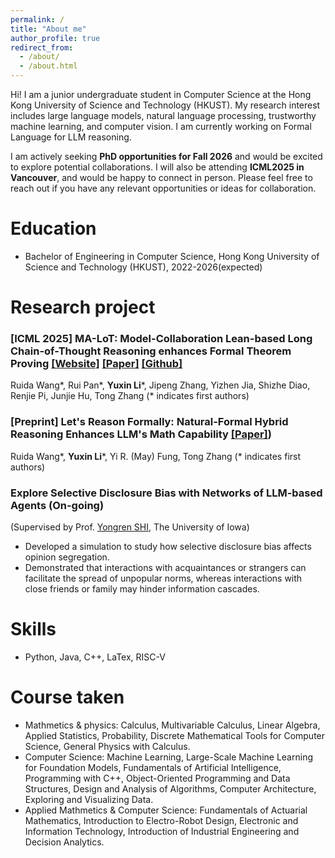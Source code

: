 ```yaml
---
permalink: /
title: "About me"
author_profile: true
redirect_from: 
  - /about/
  - /about.html
---
```


Hi! I am a junior undergraduate student in Computer Science at the Hong Kong University of Science and Technology (HKUST). My research interest includes large language models, natural language processing, trustworthy machine learning, and computer vision. I am currently working on Formal Language for LLM reasoning.  

I am actively seeking **PhD opportunities for Fall 2026** and would be excited to explore potential collaborations. I will also be attending **ICML2025 in Vancouver**, and would be happy to connect in person. Please feel free to reach out if you have any relevant opportunities or ideas for collaboration. 

Education
======
* Bachelor of Engineering in Computer Science, Hong Kong University of Science and Technology (HKUST),  2022-2026(expected)
  
Research project
======
### \[ICML 2025\] MA-LoT: Model-Collaboration Lean-based Long Chain-of-Thought Reasoning enhances Formal Theorem Proving [\[Website\]](https://ma-lot.github.io/) [\[Paper\]](https://arxiv.org/abs/2407.03203/ ) [\[Github\]]([https://github.com/RickySkywalker/TheoremLlama](https://github.com/RickySkywalker/LeanOfThought-Official))  
  Ruida Wang\*, Rui Pan\*, **Yuxin Li**\*, Jipeng Zhang, Yizhen Jia, Shizhe Diao, Renjie Pi, Junjie Hu, Tong Zhang (\* indicates first authors)

### \[Preprint\] Let's Reason Formally: Natural-Formal Hybrid Reasoning Enhances LLM's Math Capability [\[Paper\]](https://arxiv.org/abs/2505.23703)) 
  Ruida Wang\*, **Yuxin Li**\*, Yi R. (May) Fung, Tong Zhang (\* indicates first authors)

### Explore Selective Disclosure Bias with Networks of LLM-based Agents (On-going)
  (Supervised by Prof. [Yongren SHI](https://sociology.uiowa.edu/people/yongren-shi), The University of Iowa)
  * Developed a simulation to study how selective disclosure bias affects opinion segregation.
  * Demonstrated that interactions with acquaintances or strangers can facilitate the spread of unpopular norms, whereas interactions with close 
friends or family may hinder information cascades.

Skills
======
* Python, Java, C++, LaTex, RISC-V

Course taken
======
* Mathmetics & physics: Calculus, Multivariable Calculus, Linear Algebra, Applied Statistics, Probability, Discrete Mathematical Tools for Computer Science, General Physics with Calculus.
* Computer Science: Machine Learning, Large-Scale Machine Learning for Foundation Models, Fundamentals of Artificial Intelligence, Programming with C++, Object-Oriented Programming and Data Structures, Design and Analysis of Algorithms, Computer Architecture, Exploring and Visualizing Data. 
* Applied Mathmetics & Computer Science: Fundamentals of Actuarial Mathematics, Introduction to Electro-Robot Design, Electronic and Information Technology, Introduction of Industrial Engineering and Decision Analytics.
